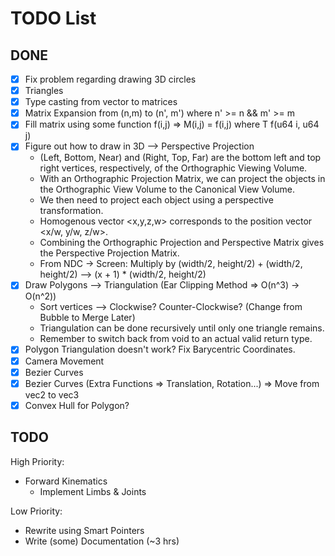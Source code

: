 # TODO List

## DONE
- [x] Fix problem regarding drawing 3D circles 
- [x] Triangles 
- [x] Type casting from vector to matrices 
- [x] Matrix Expansion from (n,m) to (n', m') where n' >= n && m' >= m 
- [x] Fill matrix using some function f(i,j) => M(i,j) = f(i,j) where T f(u64 i, u64 j) 
- [x] Figure out how to draw in 3D --> Perspective Projection 
    - (Left, Bottom, Near) and (Right, Top, Far) are the bottom left and top right vertices, respectively, of the Orthographic Viewing Volume.
    - With an Orthographic Projection Matrix, we can project the objects in the Orthographic View Volume to the Canonical View Volume.
    - We then need to project each object using a perspective transformation.
    - Homogenous vector <x,y,z,w> corresponds to the position vector <x/w, y/w, z/w>.
    - Combining the Orthographic Projection and Perspective Matrix gives the Perspective Projection Matrix.
    - From NDC -> Screen: Multiply by (width/2, height/2) + (width/2, height/2) --> (x + 1) * (width/2, height/2)
- [x] Draw Polygons --> Triangulation (Ear Clipping Method => O(n^3) -> O(n^2)) 
    - Sort vertices --> Clockwise? Counter-Clockwise? (Change from Bubble to Merge Later)
    - Triangulation can be done recursively until only one triangle remains.
    - Remember to switch back from void to an actual valid return type.
- [x] Polygon Triangulation doesn't work? Fix Barycentric Coordinates. 
- [x] Camera Movement 
- [x] Bezier Curves 
- [x] Bezier Curves (Extra Functions => Translation, Rotation...) => Move from vec2 to vec3 
- [x] Convex Hull for Polygon? 

## TODO
High Priority:
- Forward Kinematics
    - Implement Limbs & Joints

Low Priority:
- Rewrite using Smart Pointers
- Write (some) Documentation (~3 hrs)
